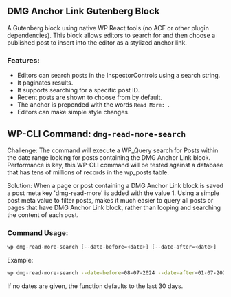 ## DMG Anchor Link Gutenberg Block

A Gutenberg block using native WP React tools (no ACF or other plugin dependencies). This block allows editors to search for and then choose a published post to insert into the editor as a stylized anchor link.

### Features:

- Editors can search posts in the InspectorControls using a search string.
- It paginates results.
- It supports searching for a specific post ID.
- Recent posts are shown to choose from by default.
- The anchor is prepended with the words `Read More: `.
- Editors can make simple style changes.

## WP-CLI Command: `dmg-read-more-search`

Challenge: The command will execute a WP_Query search for Posts within the date range looking for posts containing the DMG Anchor Link block. Performance is key, this WP-CLI command will be tested against a database that has tens of millions of records in the wp_posts table.

Solution: When a page or post containing a DMG Anchor Link block is saved a post meta key 'dmg-read-more' is added with the value 1. Using a simple post meta value to filter posts, makes it much easier to query all posts or pages that have DMG Anchor Link block, rather than looping and searching the content of each post. 

### Command Usage:

```bash
wp dmg-read-more-search [--date-before=<date>] [--date-after=<date>]
```

Example:

```bash
wp dmg-read-more-search --date-before=08-07-2024 --date-after=01-07-2024
```

If no dates are given, the function defaults to the last 30 days.
